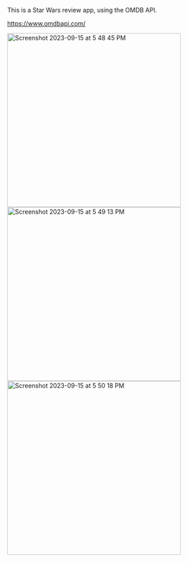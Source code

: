 This is a Star Wars review app, using the OMDB API. 

https://www.omdbapi.com/

<img height="400" alt="Screenshot 2023-09-15 at 5 48 45 PM" src="https://github.com/zackshaw793/movie-app/assets/131789456/bbb18dc1-2ccb-49c0-8e21-66e9a9401afc">
<img height="400" alt="Screenshot 2023-09-15 at 5 49 13 PM" src="https://github.com/zackshaw793/movie-app/assets/131789456/2d4518f6-1a44-40a4-b3c2-86321843b8da">
<img height="400" alt="Screenshot 2023-09-15 at 5 50 18 PM" src="https://github.com/zackshaw793/movie-app/assets/131789456/00940b34-3e0b-44e4-b34c-1db1275b4788">
